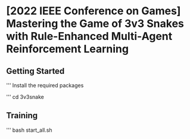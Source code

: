# [2022 IEEE Conference on Games] Mastering the Game of 3v3 Snakes with Rule-Enhanced Multi-Agent Reinforcement Learning

## Getting Started
'''
Install the required packages

'''
cd 3v3snake

## Training
'''
bash start_all.sh
